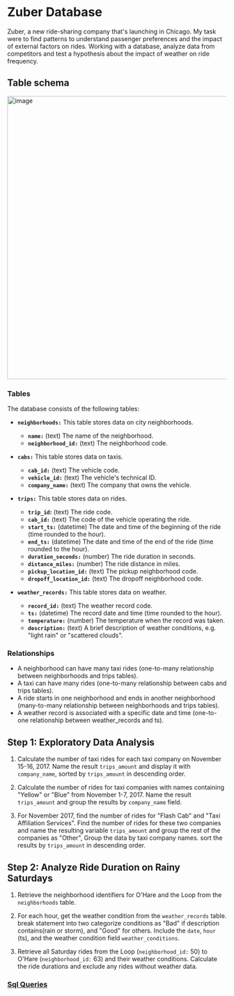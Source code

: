 # Zuber Database

Zuber, a new ride-sharing company that's launching in Chicago. My task were to find patterns to understand passenger preferences and the impact of external factors on rides. Working with a database, analyze data from competitors and test a hypothesis about the impact of weather on ride frequency. 

## Table schema
<img width="650" alt="image" src="https://github.com/user-attachments/assets/ef9ff12f-8951-4ebf-9fa3-0084568e65b9"/>

### Tables

The database consists of the following tables:

* **`neighborhoods:`** This table stores data on city neighborhoods.
    * **`name:`** (text) The name of the neighborhood.
    * **`neighborhood_id:`** (text) The neighborhood code.

* **`cabs:`** This table stores data on taxis.
    * **`cab_id:`** (text) The vehicle code.
    * **`vehicle_id:`** (text) The vehicle's technical ID.
    * **`company_name:`** (text) The company that owns the vehicle.

* **`trips:`** This table stores data on rides.
    * **`trip_id`:** (text) The ride code.
    * **`cab_id:`** (text) The code of the vehicle operating the ride.
    * **`start_ts:`** (datetime) The date and time of the beginning of the ride (time rounded to the hour).
    * **`end_ts:`** (datetime) The date and time of the end of the ride (time rounded to the hour).
    * **`duration_seconds:`** (number) The ride duration in seconds.
    * **`distance_miles:`** (number) The ride distance in miles.
    * **`pickup_location_id:`** (text) The pickup neighborhood code.
    * **`dropoff_location_id:`** (text) The dropoff neighborhood code.
  
* **`weather_records:`** This table stores data on weather.
    * **`record_id:`** (text) The weather record code.
    * **`ts:`** (datetime) The record date and time (time rounded to the hour).
    * **`temperature:`** (number) The temperature when the record was taken.
    * **`description:`** (text) A brief description of weather conditions, e.g. "light rain" or "scattered clouds".

### Relationships

* A neighborhood can have many taxi rides (one-to-many relationship between neighborhoods and trips tables).
* A taxi can have many rides (one-to-many relationship between cabs and trips tables).
* A ride starts in one neighborhood and ends in another neighborhood (many-to-many relationship between neighborhoods and trips tables).
* A weather record is associated with a specific date and time (one-to-one relationship between weather_records and ts).

## Step 1: Exploratory Data Analysis

1. Calculate the number of taxi rides for each taxi company on November 15-16, 2017. Name the result `trips_amount` and display it with `company_name`, sorted by `trips_amount` in descending order.
   
2. Calculate the number of rides for taxi companies with names containing "Yellow" or "Blue" from November 1-7, 2017. Name the result `trips_amount` and group the results by `company_name` field.

3. For November 2017, find the number of rides for "Flash Cab" and "Taxi Affiliation Services". Find the number of rides for these two companies and name the resulting variable `trips_amount` and group the rest of the companies as "Other", Group the data by taxi company names. sort the results by `trips_amount` in descending order.

## Step 2: Analyze Ride Duration on Rainy Saturdays

1. Retrieve the neighborhood identifiers for O'Hare and the Loop from the `neighborhoods` table.

2. For each hour, get the weather condition from the `weather_records` table. break statement into two categorize conditions as "Bad" if description contains(rain or storm), and "Good" for others. Include the `date`, `hour` (ts), and the weather condition field `weather_conditions`.

3. Retrieve all Saturday rides from the Loop (`neighborhood_id:` 50) to O'Hare (`neighborhood_id:` 63) and their weather conditions. Calculate the ride durations and exclude any rides without weather data.

### [Sql Queries](https://github.com/dpatel2512/projects_TripleTen/blob/main/Zuber_database/Zuber%20Database.pdf)

